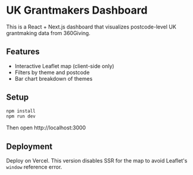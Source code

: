 # UK Grantmakers Dashboard

This is a React + Next.js dashboard that visualizes postcode-level UK grantmaking data from 360Giving.

## Features

- Interactive Leaflet map (client-side only)
- Filters by theme and postcode
- Bar chart breakdown of themes

## Setup

```bash
npm install
npm run dev
```

Then open http://localhost:3000

## Deployment

Deploy on Vercel. This version disables SSR for the map to avoid Leaflet's `window` reference error.
